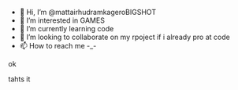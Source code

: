 - 👋 Hi, I’m @mattairhudramkageroBIGSHOT
- 👀 I’m interested in GAMES
- 🌱 I’m currently learning code
- 💞️ I’m looking to collaborate on my rpoject if i already pro at code
- 📫 How to reach me -_-

<!call me matt
mattairhudramkageroBIGSHOT/mattairhudramkageroBIGSHOT is a ✨ special ✨ repository because its `README.md` (this file) appears on your GitHub profile.
You can click the Preview link to take a look at your changes.
--->ok
tahts it
